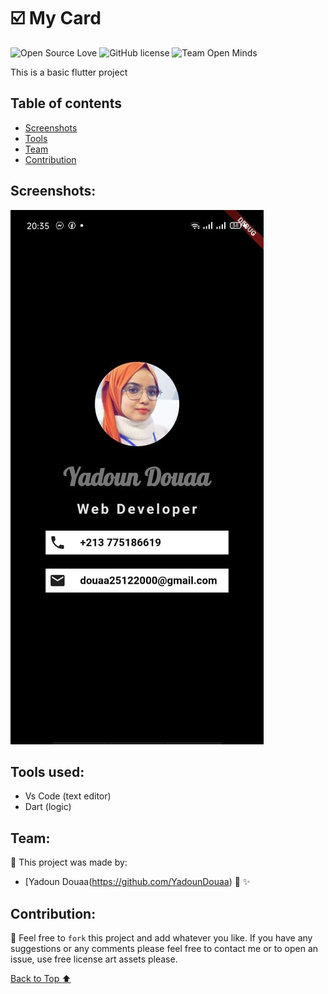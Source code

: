 # :ballot_box_with_check: My Card 

![Open Source Love](https://firstcontributions.github.io/open-source-badges/badges/open-source-v1/open-source.svg)
![GitHub license](https://img.shields.io/github/license/open-minds/Train_Track_Repair_GGJ2020.svg)
![Team Open Minds](https://img.shields.io/badge/Members%20of-Team%20Open%20Minds-blue.svg?color=0099CC)


This is a basic flutter project 



## Table of contents 

- [Screenshots](#Screenshots)
- [Tools](#Tools-used)
- [Team](#Team)
- [Contribution](#Contribution)


## Screenshots:


<img src="images\dz.jpg"/>

	
	
	
## Tools used:

* Vs Code (text editor)
* Dart (logic)




 ## Team: 
 
:busts_in_silhouette:  This project was made by: 
* [Yadoun Douaa(https://github.com/YadounDouaa) :sparkling_heart: :sparkles: 



## Contribution:

:handshake: Feel free to `fork` this project and add whatever you like. If you have any suggestions or any comments please feel free to contact me or to open an issue, use free license art assets please.

[Back to Top   :arrow_up:](#table-of-contents)
